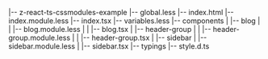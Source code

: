 |-- z-react-ts-cssmodules-example
    |-- global.less
    |-- index.html
    |-- index.module.less
    |-- index.tsx
    |-- variables.less
    |-- components
    |   |-- blog
    |   |   |-- blog.module.less
    |   |   |-- blog.tsx
    |   |-- header-group
    |   |   |-- header-group.module.less
    |   |   |-- header-group.tsx
    |   |-- sidebar
    |       |-- sidebar.module.less
    |       |-- sidebar.tsx
    |-- typings
        |-- style.d.ts
